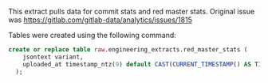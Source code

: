 This extract pulls data for commit stats and red master stats. Original issue was https://gitlab.com/gitlab-data/analytics/issues/1815

Tables were created using the following command:

```sql
create or replace table raw.engineering_extracts.red_master_stats (
    jsontext variant,
    uploaded_at timestamp_ntz(9) default CAST(CURRENT_TIMESTAMP() AS TIMESTAMP_NTZ(9))
  );
  ```